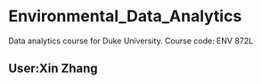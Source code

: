 # Environmental_Data_Analytics
Data analytics course for Duke University. Course code: ENV 872L

## User:Xin Zhang



